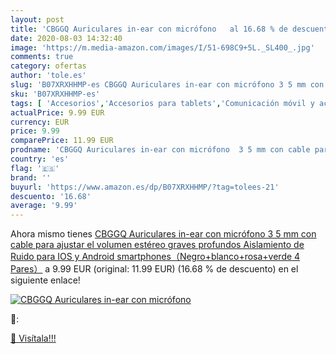 ```yaml
---
layout: post
title: 'CBGGQ Auriculares in-ear con micrófono   al 16.68 % de descuento'
date: 2020-08-03 14:32:40
image: 'https://m.media-amazon.com/images/I/51-698C9+5L._SL400_.jpg'
comments: true
category: ofertas
author: 'tole.es'
slug: 'B07XRXHHMP-es CBGGQ Auriculares in-ear con micrófono 3 5 mm con cable...'
sku: 'B07XRXHHMP-es'
tags: [ 'Accesorios','Accesorios para tablets','Comunicación móvil y accesorios','Electrónica','Informática','Móviles','Móviles y smartphones libres','Soportes para tablets','android', ]
actualPrice: 9.99 EUR
currency: EUR
price: 9.99
comparePrice: 11.99 EUR
prodname: 'CBGGQ Auriculares in-ear con micrófono  3 5 mm con cable para ajustar el volumen  estéreo  graves profundos  Aislamiento de Ruido  para IOS y Android smartphones（Negro+blanco+rosa+verde 4 Pares）'
country: 'es'
flag: '🇪🇸'
brand: ''
buyurl: 'https://www.amazon.es/dp/B07XRXHHMP/?tag=tolees-21'
descuento: '16.68'
average: '9.99'
---
```


Ahora mismo tienes [CBGGQ Auriculares in-ear con micrófono  3 5 mm con cable para ajustar el volumen  estéreo  graves profundos  Aislamiento de Ruido  para IOS y Android smartphones（Negro+blanco+rosa+verde 4 Pares）](https://www.amazon.es/dp/B07XRXHHMP/?tag=tolees-21) a 9.99 EUR (original: 11.99 EUR) (16.68 %  de descuento) en el siguiente enlace!

[![CBGGQ Auriculares in-ear con micrófono  ](https://m.media-amazon.com/images/I/51-698C9+5L._SL400_.jpg)](https://www.amazon.es/dp/B07XRXHHMP/?tag=tolees-21)

🔎:


[🛒 Visítala!!!](https://www.amazon.es/dp/B07XRXHHMP/?tag=tolees-21)
